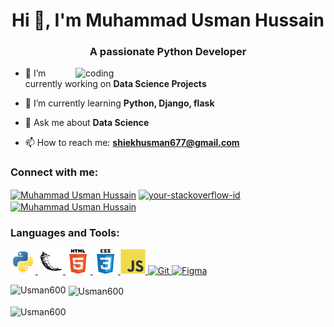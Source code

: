 <h1 align="center">Hi 👋, I'm Muhammad Usman Hussain</h1>
<h3 align="center">A passionate Python Developer</h3>

<img align="right" alt="coding" width="400" src="https://www.google.com/url?sa=i&url=https%3A%2F%2F5yl.fandom.com%2Fwiki%2FGut_Buster&psig=AOvVaw1Z_8qX411qa-PsybQK3obK&ust=1730901244603000&source=images&cd=vfe&opi=89978449&ved=0CBQQjRxqFwoTCNiF9tO3xYkDFQAAAAAdAAAAABAE">

- 🔭 I’m currently working on **Data Science Projects**

- 🌱 I’m currently learning **Python, Django, flask**

- 💬 Ask me about **Data Science**

- 📫 How to reach me: **shiekhusman677@gmail.com**

<h3 align="left">Connect with me:</h3>
<p align="left">
<a href="https://www.linkedin.com/in/muhammad-usman-hussain-402313203" target="blank"><img align="center" src="https://raw.githubusercontent.com/rahuldkjain/github-profile-readme-generator/master/src/images/icons/Social/linked-in-alt.svg" alt="Muhammad Usman Hussain" height="30" width="40" /></a>
<a href="https://stackoverflow.com/users/your-stackoverflow-id" target="blank"><img align="center" src="https://raw.githubusercontent.com/rahuldkjain/github-profile-readme-generator/master/src/images/icons/Social/stack-overflow.svg" alt="your-stackoverflow-id" height="30" width="40" /></a>
<a href="https://www.facebook.com/usmanhussain677" target="blank"><img align="center" src="https://raw.githubusercontent.com/rahuldkjain/github-profile-readme-generator/master/src/images/icons/Social/facebook.svg" alt="Muhammad Usman Hussain" height="30" width="40" /></a>
</p>

<h3 align="left">Languages and Tools:</h3>
<p align="left">
  <a href="https://www.python.org" target="_blank" rel="noreferrer"> <img src="https://raw.githubusercontent.com/devicons/devicon/master/icons/python/python-original.svg" alt="Python" width="40" height="40"/> </a>
  <a href="https://flask.palletsprojects.com/" target="_blank" rel="noreferrer"> <img src="https://raw.githubusercontent.com/devicons/devicon/master/icons/flask/flask-original.svg" alt="Flask" width="40" height="40"/> </a>
  <a href="https://www.w3.org/html/" target="_blank" rel="noreferrer"> <img src="https://raw.githubusercontent.com/devicons/devicon/master/icons/html5/html5-original-wordmark.svg" alt="HTML5" width="40" height="40"/> </a>
  <a href="https://www.w3schools.com/css/" target="_blank" rel="noreferrer"> <img src="https://raw.githubusercontent.com/devicons/devicon/master/icons/css3/css3-original-wordmark.svg" alt="CSS3" width="40" height="40"/> </a>
  <a href="https://developer.mozilla.org/en-US/docs/Web/JavaScript" target="_blank" rel="noreferrer"> <img src="https://raw.githubusercontent.com/devicons/devicon/master/icons/javascript/javascript-original.svg" alt="JavaScript" width="40" height="40"/> </a>
  <a href="https://git-scm.com/" target="_blank" rel="noreferrer"> <img src="https://www.vectorlogo.zone/logos/git-scm/git-scm-icon.svg" alt="Git" width="40" height="40"/> </a>
  <a href="https://www.figma.com/" target="_blank" rel="noreferrer"> <img src="https://www.vectorlogo.zone/logos/figma/figma-icon.svg" alt="Figma" width="40" height="40"/> </a>
</p>

<p><img align="left" src="https://github-readme-stats.vercel.app/api/top-langs?username=Usman600&show_icons=true&locale=en&layout=compact" alt="Usman600" /></p>

<p>&nbsp;<img align="center" src="https://github-readme-stats.vercel.app/api?username=Usman600&show_icons=true&locale=en" alt="Usman600" /></p>

<p><img align="center" src="https://github-readme-streak-stats.herokuapp.com/?user=Usman600&" alt="Usman600" /></p>
